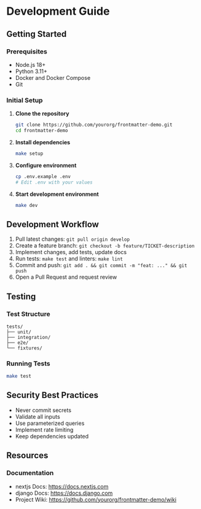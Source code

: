 # Development Guide

## Getting Started

### Prerequisites
- Node.js 18+
- Python 3.11+
- Docker and Docker Compose
- Git

### Initial Setup

1. **Clone the repository**
   ```bash
   git clone https://github.com/yourorg/frontmatter-demo.git
   cd frontmatter-demo
   ```

2. **Install dependencies**
   ```bash
   make setup
   ```

3. **Configure environment**
   ```bash
   cp .env.example .env
   # Edit .env with your values
   ```

4. **Start development environment**
   ```bash
   make dev
   ```

## Development Workflow

1. Pull latest changes: `git pull origin develop`
2. Create a feature branch: `git checkout -b feature/TICKET-description`
3. Implement changes, add tests, update docs
4. Run tests: `make test` and linters: `make lint`
5. Commit and push: `git add . && git commit -m "feat: ..." && git push`
6. Open a Pull Request and request review

## Testing

### Test Structure
```
tests/
├── unit/
├── integration/
├── e2e/
└── fixtures/
```

### Running Tests
```bash
make test
```

## Security Best Practices
- Never commit secrets
- Validate all inputs
- Use parameterized queries
- Implement rate limiting
- Keep dependencies updated

## Resources
### Documentation
- nextjs Docs: https://docs.nextjs.com
- django Docs: https://docs.django.com
- Project Wiki: https://github.com/yourorg/frontmatter-demo/wiki